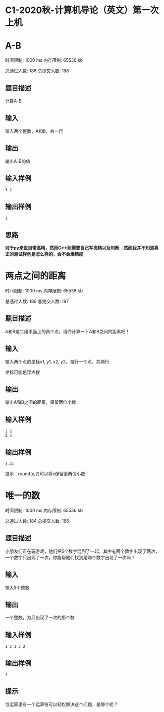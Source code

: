 # C1-2020秋-计算机导论（英文）第一次上机

# A-B

时间限制: 1000 ms 内存限制: 65536 kb

总通过人数: 186 总提交人数: 188

## 题目描述

计算A-B

## 输入

输入两个整数，A和B，共一行

## 输出

输出A-B的值

## 输入样例

```
3 2
```

## 输出样例

```
1
```

## 思路

**对于py来说自带高精，然而C++则需要自己写高精以及判断...然而我并不知道真正的测试样例是怎么样的，会不会爆精度**

# 两点之间的距离

时间限制: 1000 ms 内存限制: 65536 kb

总通过人数: 186 总提交人数: 187

## 题目描述

A和B是二维平面上的两个点，请你计算一下A和B之间的距离吧！

## 输入

输入两个点的坐标x1, y1, x2, y2，每行一个点，共两行

坐标可能是浮点数

## 输出

输出A和B之间的距离，保留两位小数

## 输入样例

```
1 2
2 3
```

## 输出样例

```
1.41
```

提示：round(x,2)可以将x保留至两位小数

# 唯一的数

时间限制: 1000 ms 内存限制: 65536 kb

总通过人数: 184 总提交人数: 185

## 题目描述

小朋友们正在玩游戏，他们把5个数字混到了一起，其中有两个数字出现了两次，一个数字只出现了一次，你能帮他们找到是哪个数字出现了一次吗？

## 输入

输入5个整数

## 输出

一个整数，为只出现了一次的那个数

## 输入样例

```
1 2 3 3 2
```

## 输出样例

```
1
```

## 提示

位运算里有一个运算符可以轻松解决这个问题，是哪个呢？


